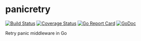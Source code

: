 # panicretry

[![Build Status](https://travis-ci.org/acoshift/panicretry.svg?branch=master)](https://travis-ci.org/acoshift/panicretry)
[![Coverage Status](https://coveralls.io/repos/github/acoshift/panicretry/badge.svg?branch=master)](https://coveralls.io/github/acoshift/panicretry?branch=master)
[![Go Report Card](https://goreportcard.com/badge/github.com/acoshift/panicretry)](https://goreportcard.com/report/github.com/acoshift/panicretry)
[![GoDoc](https://godoc.org/github.com/acoshift/panicretry?status.svg)](https://godoc.org/github.com/acoshift/panicretry)

Retry panic middleware in Go
